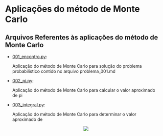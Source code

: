 <html>
<body>
    <h1>
        Aplicações do método de Monte Carlo
    </h1>
    <h2>Arquivos Referentes às aplicações do método de Monte Carlo</h2>    
    <ul>
        <li>
            <a href="https://github.com/asalmeidarj/python/blob/master/monte_carlo_method/001_encontro.py">001_encontro.py</a>:
            <p>
                Aplicação do método de Monte Carlo para solução do problema probabilístico contido no arquivo problema_001.md
            </p>
        </li>
        <li>
            <a href="https://github.com/asalmeidarj/python/blob/master/monte_carlo_method/002_pi.py">002_pi.py</a>:
            <p>
                Aplicação do método de Monte Carlo para calcular o valor aproximado de pi
            </p>
        </li>
        <li>
            <a href="https://github.com/asalmeidarj/python/blob/master/monte_carlo_method/003_integral.py">003_integral.py</a>:
            <p>
                Aplicação do método de Monte Carlo para determinar o valor aproximado de <br>
            </p>
            <p>
                <center>
                <img src="http://latex.codecogs.com/svg.latex?\int_{0}^{2\pi} | sin(x) | \,dx" border="0"/> <br>
                </center>
            </p>
        </li>
    </ul>
</body>
</html>

